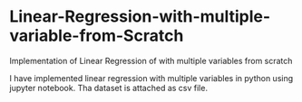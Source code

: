 # Linear-Regression-with-multiple-variable-from-Scratch
Implementation of Linear Regression of with multiple variables from scratch

I have implemented linear regression with multiple variables in python using jupyter notebook. Tha dataset is attached as csv file.


